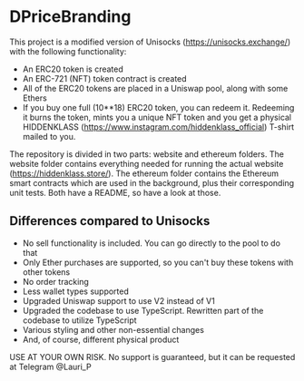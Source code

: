 # DPriceBranding

This project is a modified version of Unisocks (https://unisocks.exchange/) with the following functionality:
- An ERC20 token is created
- An ERC-721 (NFT) token contract is created
- All of the ERC20 tokens are placed in a Uniswap pool, along with some Ethers
- If you buy one full (10**18) ERC20 token, you can redeem it. Redeeming it burns the token, mints you a unique NFT token and you get a physical HIDDENKLASS (https://www.instagram.com/hiddenklass_official) T-shirt mailed to you.

The repository is divided in two parts: website and ethereum folders. The website folder contains everything needed for running the actual website (https://hiddenklass.store/). The ethereum folder contains the Ethereum smart contracts which are used in the background, plus their corresponding unit tests. Both have a README, so have a look at those.

## Differences compared to Unisocks

- No sell functionality is included. You can go directly to the pool to do that
- Only Ether purchases are supported, so you can't buy these tokens with other tokens
- No order tracking
- Less wallet types supported
- Upgraded Uniswap support to use V2 instead of V1
- Upgraded the codebase to use TypeScript. Rewritten part of the codebase to utilize TypeScript
- Various styling and other non-essential changes
- And, of course, different physical product

USE AT YOUR OWN RISK. No support is guaranteed, but it can be requested at Telegram @Lauri_P